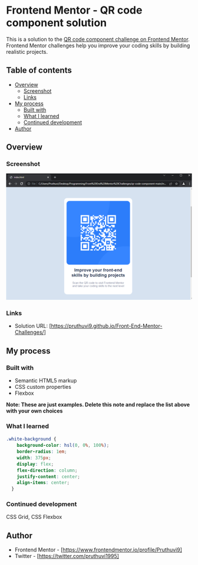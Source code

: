 # Frontend Mentor - QR code component solution

This is a solution to the [QR code component challenge on Frontend Mentor](https://www.frontendmentor.io/challenges/qr-code-component-iux_sIO_H). Frontend Mentor challenges help you improve your coding skills by building realistic projects. 

## Table of contents

- [Overview](#overview)
  - [Screenshot](#screenshot)
  - [Links](#links)
- [My process](#my-process)
  - [Built with](#built-with)
  - [What I learned](#what-i-learned)
  - [Continued development](#continued-development)
- [Author](#author)


## Overview

### Screenshot

![](/images/screenshot.PNG)


### Links

- Solution URL: [https://pruthuvi9.github.io/Front-End-Mentor-Challenges/]

## My process

### Built with

- Semantic HTML5 markup
- CSS custom properties
- Flexbox

**Note: These are just examples. Delete this note and replace the list above with your own choices**

### What I learned

```css
.white-background {
    background-color: hsl(0, 0%, 100%);
    border-radius: 1em;
    width: 375px;
    display: flex;
    flex-direction: column;
    justify-content: center;
    align-items: center;
  }
```

### Continued development

CSS Grid, CSS Flexbox


## Author

- Frontend Mentor - [https://www.frontendmentor.io/profile/Pruthuvi9]
- Twitter - [https://twitter.com/pruthuvi1995]


